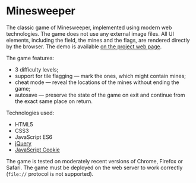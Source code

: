 # Minesweeper

The classic game of Minesweeper, implemented using modern web technologies. The game does not use any external
image files. All UI elements, including the field, the mines and the flags, are rendered directly by the
browser. The demo is available [on the project web page](https://continuum.lv/projects/minesweeper/).

The game features:

* 3 difficulty levels;
* support for tile flagging — mark the ones, which might contain mines;
* cheat mode — reveal the locations of the mines without ending the game;
* autosave — preserve the state of the game on exit and continue from the exact same place on return.

Technologies used:

* HTML5
* CSS3
* JavaScript ES6
* [jQuery](https://jquery.com)
* [JavaScript Cookie](https://github.com/js-cookie/js-cookie)

The game is tested on moderately recent versions of Chrome, Firefox or Safari. The game must be deployed on
the web server to work correctly (`file://` protocol is not supported).
